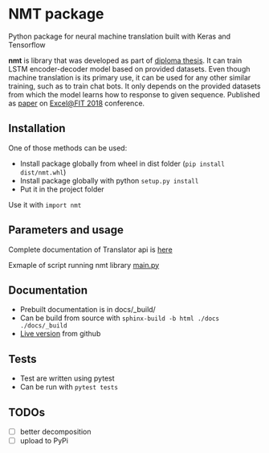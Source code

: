 # NMT package
Python package for neural machine translation built with Keras and Tensorflow

**nmt** is library that was developed as part of [diploma thesis](https://github.com/jojkos/master-thesis). It can train LSTM encoder-decoder model based on provided datasets. Even though machine translation is its primary use, it can be used for any other similar training, such as to train chat bots. It only depends on the provided datasets from which the model learns how to response to given sequence.
Published as [paper](http://excel.fit.vutbr.cz/submissions/2018/001/1.pdf) on [Excel@FIT 2018](http://excel.fit.vutbr.cz/) conference. 

## Installation
One of those methods can be used:
- Install package globally from wheel in dist folder (`pip install dist/nmt.whl`)
- Install package globally with python `setup.py install`
- Put it in the project folder

Use it with `import nmt`


## Parameters and usage
Complete documentation of Translator api is [here](https://rawgit.com/jojkos/neural-machine-translation/master/docs/_build/index.html#module-nmt.translator)

Exmaple of script running nmt library [main.py](https://github.com/jojkos/master-thesis/blob/master/code/main.py)


## Documentation
- Prebuilt documentation is in docs/_build/
- Can be build from source with `sphinx-build -b html ./docs ./docs/_build`
- [Live version](https://rawgit.com/jojkos/neural-machine-translation/master/docs/_build/index.html) from github 

## Tests
- Test are written using pytest
- Can be run with `pytest tests` 

## TODOs
- [ ] better decomposition
- [ ] upload to PyPi